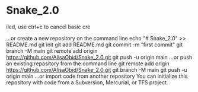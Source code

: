 # Snake_2.0

iled, use ctrl+c to cancel basic cre

…or create a new repository on the command line
echo "# Snake_2.0" >> README.md
git init
git add README.md
git commit -m "first commit"
git branch -M main
git remote add origin https://github.com/AlisaObid/Snake_2.0.git
git push -u origin main
…or push an existing repository from the command line
git remote add origin https://github.com/AlisaObid/Snake_2.0.git
git branch -M main
git push -u origin main
…or import code from another repository
You can initialize this repository with code from a Subversion, Mercurial, or TFS project.

